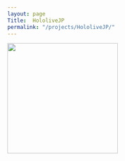 ```yaml
---
layout: page
Title:  HololiveJP
permalink: "/projects/HololiveJP/"
---
```


<img src="{{site.baseurl}}/images/writing/sea.png" width="250" height="250">
